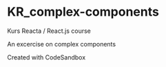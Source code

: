 # KR_complex-components
Kurs Reacta / React.js course

An excercise on complex components

Created with CodeSandbox
